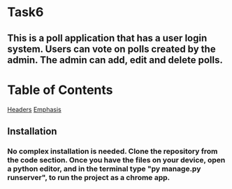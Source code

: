 # Task6
## This is a poll application that has a user login system. Users can vote on polls created by the admin. The admin can add, edit and delete polls.
# Table of Contents

[Headers](#headers)
[Emphasis](#emphasis)

## Installation
### No complex installation is needed. Clone the repository from the code section. Once you have the files on your device, open a python editor, and in the terminal type "py manage.py runserver", to run the project as a chrome app.



